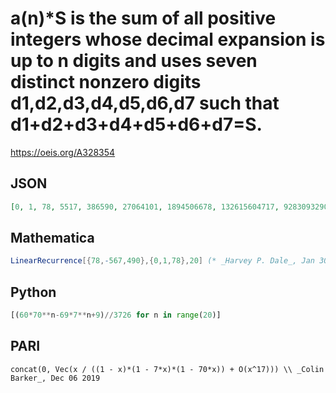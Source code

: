 # a\(n\)\*S is the sum of all positive integers whose decimal expansion is up to n digits and uses seven distinct nonzero digits d1,d2,d3,d4,d5,d6,d7 such that d1\+d2\+d3\+d4\+d5\+d6\+d7\=S\.
https://oeis.org/A328354
## JSON
```JSON
[0, 1, 78, 5517, 386590, 27064101, 1894506678, 132615604717, 9283093290990, 649816537094901, 45487157643722278, 3184101035390113917, 222887072479614855390, 15602095073589188045701, 1092146655151356200377878, 76450265860595725286703117, 5351518610241706308890979790, 374606302716919480394120916501]
```
## Mathematica
```Mathematica
LinearRecurrence[{78,-567,490},{0,1,78},20] (* _Harvey P. Dale_, Jan 30 2024 *)
```
## Python
```Python
[(60*70**n-69*7**n+9)//3726 for n in range(20)]
```
## PARI
```PARI
concat(0, Vec(x / ((1 - x)*(1 - 7*x)*(1 - 70*x)) + O(x^17))) \\ _Colin Barker_, Dec 06 2019
```
